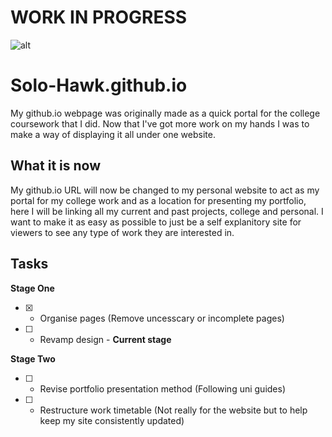 # WORK IN PROGRESS

![alt](https://media3.giphy.com/media/YrBT2IV9AAO4/giphy.gif)

# Solo-Hawk.github.io
My github.io webpage was originally made as a quick portal for the college coursework that I did. Now that I've got more work on my hands I was to make a way of displaying it all under one website.

## What it is now

My github.io URL will now be changed to my personal website to act as my portal for my college work and as a location for presenting my portfolio, here I will be linking all my current and past projects, college and personal. I want to make it as easy as possible to just be a self explanitory site for viewers to see any type of work they are interested in.

## Tasks

**Stage One**

- [x] - Organise pages (Remove uncesscary or incomplete pages)
- [ ] - Revamp design - **Current stage**

**Stage Two**

- [ ] - Revise portfolio presentation method (Following uni guides)
- [ ] - Restructure work timetable (Not really for the website but to help keep my site consistently updated)
